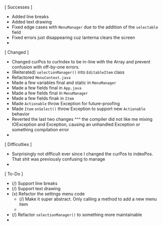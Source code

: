 [ Successes ]
- Added line breaks 
- Added text drawing 
- Fixed edge cases with `MenuManager` due to the addition of 
    the `selectable` field 
- Fixed errors just disappearing cuz lanterna clears
    the screen 
- 


[ Changed ]
- Changed curPos to curIndex to be in-line with the Array 
    and prevent confusion with off-by-one errors. 
- (Reiterated) `selectionManager()` into `EditableItem` 
    class 
- Refactored `MenuContext.java` 
- Made a few variables final and static in `MenuManager` 
- Made a few fields final in `App.java` 
- Made a few fields final in `MenuManager` 
- Made a few fields finak in `Item` 
- Made `Actionable` throw Exception for future-proofing 
- Made `Item` `onSelect()` throw Exception to support 
    new `Actionable` behavior 
- Reverted the last two changes ^^^ the compiler did not 
    like me mixing IOException and Exception, causing an 
    unhandled Exception or something compilation error 
- 


[ Difficulties ]
- Surprisingly not difficult ever since I changed the 
    curPos to indexPos. That shit was previously confusing 
    to manage 
- 


[ To-Do ]
- (/) Support line breaks 
- (/) Support text drawing 
- (x) Refactor the settings menu code
    - (/) Make it super abstract. Only calling a method to 
        add a new menu item 
    - 
- (/) Refactor `selectionManager()` to something more 
    maintainable 
- 

